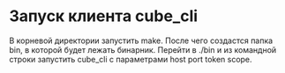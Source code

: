 # Запуск клиента cube_cli

В корневой директории запустить make. После чего создастся папка bin, в которой будет лежать бинарник. Перейти в ./bin и из командной строки запустить cube_cli с 
параметрами host port token scope.
